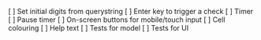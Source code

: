 [ ] Set initial digits from querystring
[ ] Enter key to trigger a check
[ ] Timer
[ ] Pause timer
[ ] On-screen buttons for mobile/touch input
[ ] Cell colouring
[ ] Help text
[ ] Tests for model
[ ] Tests for UI
